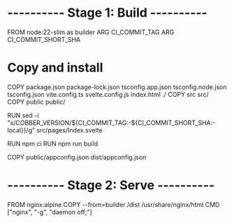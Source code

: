 # ---------- Stage 1: Build ----------
FROM node:22-slim as builder
ARG CI_COMMIT_TAG
ARG CI_COMMIT_SHORT_SHA

# Copy and install
COPY package.json package-lock.json tsconfig.app.json tsconfig.node.json tsconfig.json vite.config.ts svelte.config.js index.html ./
COPY src src/
COPY public public/

RUN sed -i "s/COBBER_VERSION/${CI_COMMIT_TAG:-${CI_COMMIT_SHORT_SHA:-local}}/g" src/pages/Index.svelte

RUN npm ci
RUN npm run build


COPY public/appconfig.json dist/appconfig.json

# ---------- Stage 2: Serve ----------
FROM nginx:alpine
COPY --from=builder /dist /usr/share/nginx/html
CMD ["nginx", "-g", "daemon off;"]
